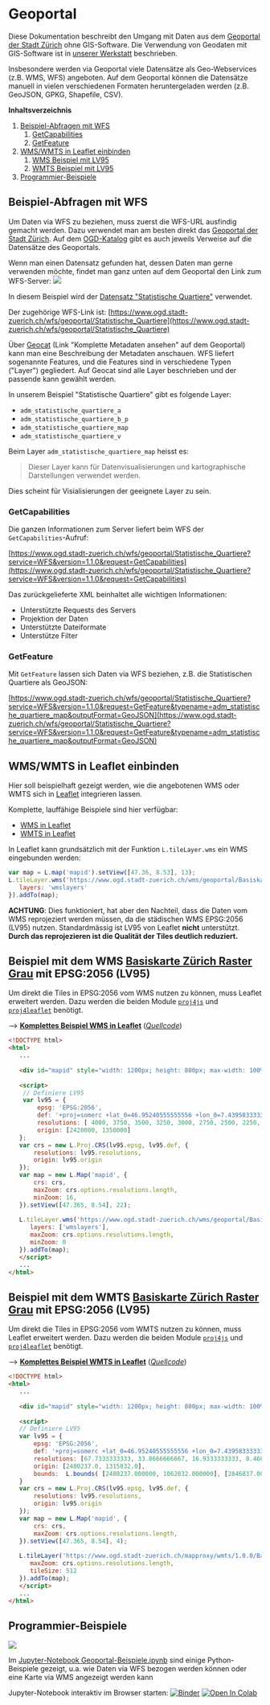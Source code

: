 # Geoportal

Diese Dokumentation beschreibt den Umgang mit Daten aus dem [Geoportal der Stadt Zürich](https://www.stadt-zuerich.ch/geodaten/) ohne GIS-Software.
Die Verwendung von Geodaten mit GIS-Software ist in [unserer Werkstatt](https://www.stadt-zuerich.ch/de/politik-und-verwaltung/statistik-und-daten/open-government-data/werkstatt.html) beschrieben.

Insbesondere werden via Geoportal viele Datensätze als Geo-Webservices (z.B. WMS, WFS) angeboten.
Auf dem Geoportal können die Datensätze manuell in vielen verschiedenen Formaten heruntergeladen werden (z.B. GeoJSON, GPKG, Shapefile, CSV).

**Inhaltsverzeichnis**

1. [Beispiel-Abfragen mit WFS](#beispiel-abfragen-mit-wfs)
   1. [GetCapabilities](#getcapabilities)
   2. [GetFeature](#getfeature)
2. [WMS/WMTS in Leaflet einbinden](#wmswmts-in-leaflet-einbinden)
   1. [WMS Beispiel mit LV95](#beispiel-mit-dem-wms-basiskarte-zürich-raster-grau-mit-epsg2056-lv95)
   2. [WMTS Beispiel mit LV95](#beispiel-mit-dem-wmts-basiskarte-zürich-raster-grau-mit-epsg2056-lv95)
4. [Programmier-Beispiele](#programmier-beispiele)

## Beispiel-Abfragen mit WFS

Um Daten via WFS zu beziehen, muss zuerst die WFS-URL ausfindig gemacht werden.
Dazu verwendet man am besten direkt das [Geoportal der Stadt Zürich](https://www.stadt-zuerich.ch/geodaten/).
Auf dem [OGD-Katalog](https://data.stadt-zuerich.ch/dataset) gibt es auch jeweils Verweise auf die Datensätze des Geoportals.

Wenn man einen Datensatz gefunden hat, dessen Daten man gerne verwenden möchte, findet man ganz unten auf dem Geoportal den Link zum WFS-Server:
![](wfs_link.gif)

In diesem Beispiel wird der [Datensatz "Statistische Quartiere"](https://www.stadt-zuerich.ch/geodaten/download/Statistische_Quartiere) verwendet.

Der zugehörige WFS-Link ist: [https://www.ogd.stadt-zuerich.ch/wfs/geoportal/Statistische_Quartiere](https://www.ogd.stadt-zuerich.ch/wfs/geoportal/Statistische_Quartiere)

Über [Geocat](https://www.geocat.ch/geonetwork/srv/ger/md.viewer#/full_view/fd1a94fe-4bd4-4a40-99af-8b859dfe82a7) (Link "Komplette Metadaten ansehen" auf dem Geoportal) kann man eine Beschreibung der Metadaten anschauen.
WFS liefert sogenannte Features, und die Features sind in verschiedene Typen ("Layer") gegliedert.
Auf Geocat sind alle Layer beschrieben und der passende kann gewählt werden.

In unserem Beispiel "Statistische Quartiere" gibt es folgende Layer:

* `adm_statistische_quartiere_a`
* `adm_statistische_quartiere_b_p`
* `adm_statistische_quartiere_map`
* `adm_statistische_quartiere_v`

Beim Layer `adm_statistische_quartiere_map` heisst es:

> Dieser Layer kann für Datenvisualisierungen und kartographische Darstellungen verwendet werden.

Dies scheint für Visialisierungen der geeignete Layer zu sein.

### GetCapabilities

Die ganzen Informationen zum Server liefert beim WFS der `GetCapabilities`-Aufruf:

[https://www.ogd.stadt-zuerich.ch/wfs/geoportal/Statistische_Quartiere?service=WFS&version=1.1.0&request=GetCapabilities](https://www.ogd.stadt-zuerich.ch/wfs/geoportal/Statistische_Quartiere?service=WFS&version=1.1.0&request=GetCapabilities)

Das zurückgelieferte XML beinhaltet alle wichtigen Informationen:

* Unterstützte Requests des Servers
* Projektion der Daten
* Unterstützte Dateiformate
* Unterstütze Filter

### GetFeature

Mit `GetFeature` lassen sich Daten via WFS beziehen, z.B. die Statistischen Quartiere als GeoJSON:

[https://www.ogd.stadt-zuerich.ch/wfs/geoportal/Statistische_Quartiere?service=WFS&version=1.1.0&request=GetFeature&typename=adm_statistische_quartiere_map&outputFormat=GeoJSON](https://www.ogd.stadt-zuerich.ch/wfs/geoportal/Statistische_Quartiere?service=WFS&version=1.1.0&request=GetFeature&typename=adm_statistische_quartiere_map&outputFormat=GeoJSON)

## WMS/WMTS in Leaflet einbinden

Hier soll beispielhaft gezeigt werden, wie die angebotenen WMS oder WMTS sich in [Leaflet](https://leafletjs.com/) integrieren lassen.

Komplette, lauffähige Beispiele sind hier verfügbar:
- [WMS in Leaflet](https://opendatazurich.github.io/geoportal/wms_leaflet.html)
- [WMTS in Leaflet](https://opendatazurich.github.io/geoportal/wmts_leaflet.html)

In Leaflet kann grundsätzlich mit der Funktion `L.tileLayer.wms` ein WMS eingebunden werden:

```javascript
var map = L.map('mapid').setView([47.36, 8.53], 13);
L.tileLayer.wms('https://www.ogd.stadt-zuerich.ch/wms/geoportal/Basiskarte_Zuerich_Raster_Grau', {
   layers: 'wmslayers'
}).addTo(map);
```

**ACHTUNG**: Dies funktioniert, hat aber den Nachteil, dass die Daten vom WMS reprojeziert werden müssen, da die städischen WMS EPSG:2056 (LV95) nutzen. Standardmässig ist LV95 von Leaflet **nicht** unterstützt. **Durch das reprojezieren ist die Qualität der Tiles deutlich reduziert.**

## Beispiel mit dem WMS [Basiskarte Zürich Raster Grau](https://www.stadt-zuerich.ch/geodaten/download/Basiskarte_Zuerich_Raster_Grau) mit EPSG:2056 (LV95)

Um direkt die Tiles in EPSG:2056 vom WMS nutzen zu können, muss Leaflet erweitert werden. Dazu werden die beiden Module [`proj4js`](http://proj4js.org/) und [`proj4leaflet`](http://kartena.github.io/Proj4Leaflet/) benötigt.

--> [**Komplettes Beispiel WMS in Leaflet**](https://opendatazurich.github.io/geoportal/wms_leaflet.html) ([_Quellcode_](https://github.com/opendatazurich/opendatazurich.github.io/blob/master/geoportal/wms_leaflet.html))

```html
<!DOCTYPE html>
<html>
   ...
   
   <div id="mapid" style="width: 1200px; height: 800px; max-width: 100%;"></div>
   
   <script>
    // Definiere LV95
    var lv95 = {
        epsg: 'EPSG:2056',
        def: '+proj=somerc +lat_0=46.95240555555556 +lon_0=7.439583333333333 +k_0=1 +x_0=2600000 +y_0=1200000 +ellps=bessel +towgs84=674.374,15.056,405.346,0,0,0,0 +units=m +no_defs',
        resolutions: [ 4000, 3750, 3500, 3250, 3000, 2750, 2500, 2250, 2000, 1750, 1500, 1250, 1000, 750, 650, 500, 250, 100, 50, 20, 10, 5, 2.5, 2, 1.5, 1,0.5,0.2,0.1],
        origin: [2420000, 1350000]
   };
   var crs = new L.Proj.CRS(lv95.epsg, lv95.def, { 
       resolutions: lv95.resolutions, 
       origin: lv95.origin
   });
   var map = new L.Map('mapid', {
       crs: crs,
       maxZoom: crs.options.resolutions.length,
       minZoom: 16,
   }).setView([47.365, 8.54], 22);
	
   L.tileLayer.wms('https://www.ogd.stadt-zuerich.ch/wms/geoportal/Basiskarte_Zuerich_Raster_Grau', {
      layers: ['wmslayers'],
      maxZoom: crs.options.resolutions.length,
      minZoom: 0
   }).addTo(map);
   </script>
   ...
</html>
```

## Beispiel mit dem WMTS [Basiskarte Zürich Raster Grau](https://www.stadt-zuerich.ch/geodaten/download/Basiskarte_Zuerich_Raster_Grau) mit EPSG:2056 (LV95)

Um direkt die Tiles in EPSG:2056 vom WMTS nutzen zu können, muss Leaflet erweitert werden. Dazu werden die beiden Module [`proj4js`](http://proj4js.org/) und [`proj4leaflet`](http://kartena.github.io/Proj4Leaflet/) benötigt.

--> [**Komplettes Beispiel WMTS in Leaflet**](https://opendatazurich.github.io/geoportal/wmts_leaflet.html) ([_Quellcode_](https://github.com/opendatazurich/opendatazurich.github.io/blob/master/geoportal/wmts_leaflet.html))

```html
<!DOCTYPE html>
<html>
   ...
   
   <div id="mapid" style="width: 1200px; height: 800px; max-width: 100%;"></div>
   
   <script>
   // Definiere LV95
   var lv95 = {
       epsg: 'EPSG:2056',
       def: '+proj=somerc +lat_0=46.95240555555556 +lon_0=7.439583333333333 +k_0=1 +x_0=2600000 +y_0=1200000 +ellps=bessel +towgs84=674.374,15.056,405.346,0,0,0,0 +units=m +no_defs',
       resolutions: [67.7333333333, 33.8666666667, 16.9333333333, 8.4666666667, 4.2333333333, 2.1166666667, 1.0583333333, 0.5291666667, 0.2645833333, 0.1322916667, 0.0661458333],
       origin: [2480237.0, 1315832.0],
       bounds:  L.bounds( [2480237.000000, 1062032.000000], [2846837.000000, 1315832.000000])
   }
   var crs = new L.Proj.CRS(lv95.epsg, lv95.def, { 
       resolutions: lv95.resolutions, 
       origin: lv95.origin
   });
   var map = new L.Map('mapid', {
       crs: crs,
       maxZoom: crs.options.resolutions.length,
   }).setView([47.365, 8.54], 4);
	
   L.tileLayer('https://www.ogd.stadt-zuerich.ch/mapproxy/wmts/1.0.0/Basiskarte_Zuerich_Raster_Grau/default/ktzh/{z}/{y}/{x}.png', {
      maxZoom: crs.options.resolutions.length,
      tileSize: 512
   }).addTo(map);
   </script>
   ...
</html>
```

## Programmier-Beispiele

[![](jupyter.png)](https://github.com/opendatazurich/opendatazurich.github.io/blob/master/geoportal/Geoportal-Beispiele.ipynb)

Im [Jupyter-Notebook Geoportal-Beispiele.ipynb](https://github.com/opendatazurich/opendatazurich.github.io/blob/master/geoportal/Geoportal-Beispiele.ipynb) sind einige Python-Beispiele gezeigt, u.a. wie Daten via WFS bezogen werden können oder eine Karte via WMS angezeigt werden kann

Jupyter-Notebook interaktiv im Browser starten:
[![Binder](https://mybinder.org/badge_logo.svg)](https://mybinder.org/v2/gh/opendatazurich/opendatazurich.github.io/master?filepath=geoportal/Geoportal-Beispiele.ipynb)
[![Open In Colab](https://colab.research.google.com/assets/colab-badge.svg)](https://colab.research.google.com/github/opendatazurich/opendatazurich.github.io/blob/master/geoportal/Geoportal-Beispiele.ipynb)
